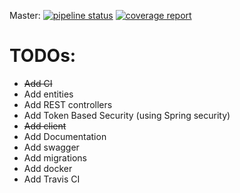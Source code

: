 Master: 
[![pipeline status](https://gitlab.com/palerique/phorum/badges/master/pipeline.svg)](https://gitlab.com/palerique/phorum/commits/master)
[![coverage report](https://gitlab.com/palerique/phorum/badges/master/coverage.svg)](https://gitlab.com/palerique/phorum/commits/master)

# TODOs:
- ~~Add CI~~
- Add entities
- Add REST controllers
- Add Token Based Security (using Spring security)
- ~~Add client~~
- Add Documentation
- Add swagger
- Add migrations
- Add docker
- Add Travis CI
